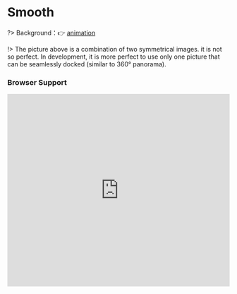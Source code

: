 
# Smooth

?> Background：:point_right: [animation](https://developer.mozilla.org/zh-CN/docs/Web/CSS/animation)

<vuep template="#single-projection"></vuep>

<script v-pre type="text/x-template" id="single-projection">
<style>
  main {
    width: 100%; height: 329px;
    display: flex;
    background: url('./static/full-fire-cloud.jpg') repeat-x 0 center/auto 100%;
    animation: smooth 10s linear infinite;
    animation-play-state: running;
  }
  /* main:hover, main:focus {
    animation-play-state: running;
  } */
  @keyframes smooth {
    to {
      background-position: 1970px center;
    }
  }     
</style>
<template>
  <main class="main"></main>
</template>
<script>
</script>
</script>

!> The picture above is a combination of two symmetrical images. it is not so perfect. In development, it is more perfect to use only one picture that can be seamlessly docked (similar to 360° panorama).

### Browser Support

<iframe src="https://caniuse.bitsofco.de/embed/index.html?feat=css-animation&amp;periods=future_1,current,past_1,past_2,past_3&amp;accessible-colours=false" frameborder="0" width="100%" height="436px"></iframe>
